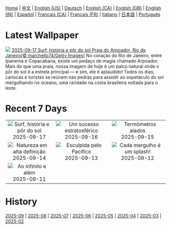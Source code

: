 [Home](../README.md) | [中文](zh-CN.md) | [English (US)](en-US.md) | [Deutsch](de-DE.md) | [English (CA)](en-CA.md) | [English (GB)](en-GB.md) | [English (IN)](en-IN.md) | [Español](es-ES.md) | [Français (CA)](fr-CA.md) | [Français (FR)](fr-FR.md) | [Italiano](it-IT.md) | [日本語](ja-JP.md) | [Português](pt-BR.md)

# Latest Wallpaper
![](https://www.bing.com/th?id=OHR.ArpoadorRJ_PT-BR5341950627_UHD.jpg)
[2025-09-17 Surf, história e pôr do sol Praia do Arpoador, Rio de Janeiro(© marchello74/Getty Images)](https://www.bing.com/th?id=OHR.ArpoadorRJ_PT-BR5341950627_UHD.jpg)
No coração do Rio de Janeiro, entre Ipanema e Copacabana, existe um pedaço de magia chamado Arpoador. Mais do que uma praia, nossa imagem de hoje é um palco natural onde o pôr do sol é a estrela principal — e sim, ele é aplaudido! Todos os dias, cariocas e turistas se reúnem nas pedras para assistir ao espetáculo do sol mergulhando no oceano, uma raridade na costa brasileira voltada para o leste.

# Recent 7 Days
|  |  |  |
|:---:|:---:|:---:|
| ![](https://www.bing.com/th?id=OHR.ArpoadorRJ_PT-BR5341950627_400x240.jpg "Surf, história e pôr do sol") 2025-09-17 | ![](https://www.bing.com/th?id=OHR.OzoneEarth_PT-BR3466489488_400x240.jpg "Um sucesso estratosférico") 2025-09-16 | ![](https://www.bing.com/th?id=OHR.Echasse_PT-BR5689846497_400x240.jpg "Termômetros alados") 2025-09-15 |
| ![](https://www.bing.com/th?id=OHR.HohWaterfall_PT-BR6671892401_400x240.jpg "Natureza em alta definição") 2025-09-14 | ![](https://www.bing.com/th?id=OHR.PointReyesSeashore_PT-BR6646395434_400x240.jpg "Esculpida pelo Pacífico") 2025-09-13 | ![](https://www.bing.com/th?id=OHR.SpinnerDolphins_PT-BR7075724083_400x240.jpg "Cada mergulho é um splash!") 2025-09-12 |
| ![](https://www.bing.com/th?id=OHR.ExtremaduraJamon_PT-BR7599252573_400x240.jpg "Ao infinito e além") 2025-09-11 |  |  |

# History
[2025-09](../archives/wallpaper/pt-BR/w_2025_09.md) | [2025-08](../archives/wallpaper/pt-BR/w_2025_08.md) | [2025-07](../archives/wallpaper/pt-BR/w_2025_07.md) | [2025-06](../archives/wallpaper/pt-BR/w_2025_06.md) | [2025-05](../archives/wallpaper/pt-BR/w_2025_05.md) | [2025-04](../archives/wallpaper/pt-BR/w_2025_04.md) | [2025-03](../archives/wallpaper/pt-BR/w_2025_03.md) | [2025-02](../archives/wallpaper/pt-BR/w_2025_02.md)
